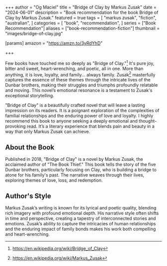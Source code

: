 +++
author = "Og Maciel"
title = "Bridge of Clay by Markus Zusak"
date = "2024-06-01"
description = "Book recommendation for the book Bridge of Clay by Markus Zusak."
featured = true
tags = [
    "markus zusak",
    "fiction",
    "australian",
]
categories = [
    "book",
    "recommendation",
]
series = ["Book Recommendation"]
aliases = ["book-recommendation-fiction"]
thumbnail = "images/bridge-of-clay.jpg"

[params]
    amazon = "https://amzn.to/3yRdYhD"

+++

Few books have touched me so deeply as "Bridge of Clay."[^1] It's pure joy, bitter and sweet, heart-wrenching, and poetic, all in one. More than anything, it is love, loyalty, and family... always family. Zusak[^2] masterfully captures the essence of these themes through the intricate lives of the Dunbar brothers, making their struggles and triumphs profoundly relatable and moving. This novel’s emotional resonance is a testament to Zusak's exceptional storytelling.

"Bridge of Clay" is a beautifully crafted novel that will leave a lasting impression on its readers. It is a poignant exploration of the complexities of familial relationships and the enduring power of love and loyalty. I highly recommend this book to anyone seeking a deeply emotional and thought-provoking read. It’s a literary experience that blends pain and beauty in a way that only Markus Zusak can achieve.
<!--more-->

## About the Book

Published in 2018, "Bridge of Clay" is a novel by Markus Zusak, the acclaimed author of "The Book Thief." This book tells the story of the five Dunbar brothers, particularly focusing on Clay, who is building a bridge to atone for his family's past. The narrative weaves through their lives, exploring themes of love, loss, and redemption.

## Author's Style

Markus Zusak’s writing is known for its lyrical and poetic quality, blending rich imagery with profound emotional depth. His narrative style often shifts in time and perspective, creating a tapestry of interconnected stories and emotions. Zusak’s ability to capture the intricacies of human relationships and the enduring impact of family bonds makes his work both compelling and heart-wrenching.

[^1]: https://en.wikipedia.org/wiki/Bridge_of_Clay
[^2]: https://en.wikipedia.org/wiki/Markus_Zusak
